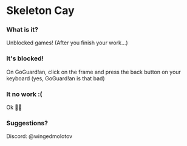 # Skeleton Cay
### What is it?
Unblocked games! (After you finish your work...)
### It's blocked!
On GoGuard!an, click on the frame and press the back button on your keyboard (yes, GoGuard!an is that bad)
### It no work :(
Ok 🗿🍷
### Suggestions?
Discord: @wingedmolotov
